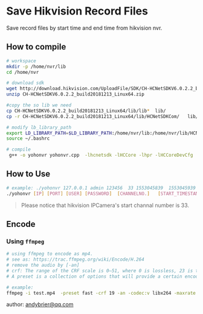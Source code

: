 # Save Hikvision Record Files

Save record files by start time and end time from hikvision nvr.

## How to compile

```bash
# workspace
mkdir -p /home/nvr/lib
cd /home/nvr

# download sdk
wget http://download.hikvision.com/UploadFile/SDK/CH-HCNetSDKV6.0.2.2_build20181213_Linux64.zip
unzip CH-HCNetSDKV6.0.2.2_build20181213_Linux64.zip

#copy the so lib we need
cp CH-HCNetSDKV6.0.2.2_build20181213_Linux64/lib/lib*  lib/
cp -r CH-HCNetSDKV6.0.2.2_build20181213_Linux64/lib/HCNetSDKCom/   lib/

# modify lb_library_path
export LD_LIBRARY_PATH=$LD_LIBRARY_PATH:/home/nvr/lib:/home/nvr/lib/HCNetSDKCom
source ~/.bashrc

# compile
 g++ -o yohonvr yohonvr.cpp  -lhcnetsdk -lHCCore -lhpr -lHCCoreDevCfg  -L ./lib -L ./lib/HCNetSDKCom
```

## How to Use

```bash
# example: ./yohonvr 127.0.0.1 admin 123456  33 1553045839  1553045939  /tmp/save.mp4
./yohonvr [IP] [PORT] [USER] [PASSWORD]  [CHANNELNO.]   [START_TIMESTAMP]  [END_TIMESTAMP]  [SAVE_PATH]
```

>
> Please notice that hikvision  IPCamera's start channal number is 33.
>


## Encode

### Using `ffmpeg`

```bash
# using ffmpeg to encode as mp4. 
# see as: https://trac.ffmpeg.org/wiki/Encode/H.264
# remove the audio by [-an]
# crf: The range of the CRF scale is 0–51, where 0 is lossless, 23 is the default, and 51 is worst quality possible. A lower value generally leads to higher quality, and a subjectively sane range is 17–28. Consider 17 or 18 to be visually lossless or nearly so; it should look the same or nearly the same as the input but it isn't technically lossless. 
# A preset is a collection of options that will provide a certain encoding speed to compression ratio. A slower preset will provide better compression (compression is quality per filesize).

# example: 
ffmpeg -i test.mp4  -preset fast -crf 19 -an -codec:v libx264 -maxrate 4M -bufsize 8M encoded_test.mp4

```

 
 author: andybrier@qq.com
